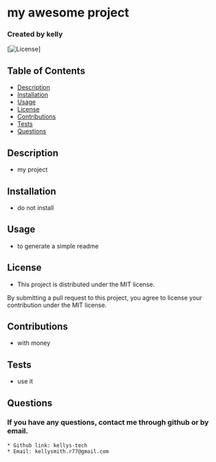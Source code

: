 # my awesome project

### Created by kelly

[![License](https://img.shields.io/badge/license-MIT-blue.svg)]

## Table of Contents
  - [Description](#description)
  - [Installation](#installation)
  - [Usage](#usage)
  - [License](#license)
  - [Contributions](#contributions)
  - [Tests](#tests)
  - [Questions](#questions)

## Description
  * my project
      
## Installation
  * do not install
      
## Usage
  * to generate a simple readme
      
## License
  * This project is distributed under the MIT license.

  By submitting a pull request to this project, you agree to license your contribution under the MIT license.
      
## Contributions
  * with money
      
## Tests
  * use it
     
## Questions
  ### If you have any questions, contact me through github or by email. 
    * Github link: kellys-tech
    * Email: kellysmith.r77@gmail.com